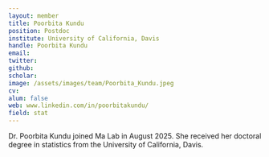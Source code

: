 ```yaml
---
layout: member
title: Poorbita Kundu
position: Postdoc
institute: University of California, Davis
handle: Poorbita Kundu
email: 
twitter: 
github:  
scholar: 
image: /assets/images/team/Poorbita_Kundu.jpeg
cv: 
alum: false
web: www.linkedin.com/in/poorbitakundu/
field: stat
---
```



Dr. Poorbita Kundu joined Ma Lab in August 2025. She received her doctoral degree in statistics from the University of California, Davis.  



